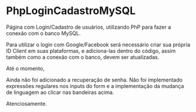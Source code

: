 # PhpLoginCadastroMySQL
 
Página com Login/Cadastro de usuários, utilizando PhP para fazer a conexão com o banco MySQL.

Para utilizar o login com Google/Facebook será necessário criar sua própria ID Client em suas plataformas, e adiciona-las dentro do código, assim também como a conexão com o banco, devem ser atualizadas.

Até o momento, 

Ainda não foi adicionado a recuperação de senha.
Não foi implementado expressões regulares nos inputs do form
e a implementação da mudança de linguagem ao clicar nas bandeiras acima.

Atenciosamente.





